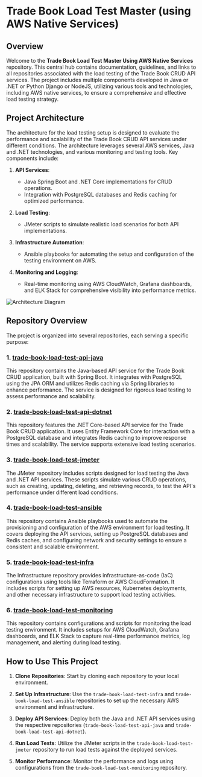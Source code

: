 # Trade Book Load Test Master (using AWS Native Services)

## Overview

Welcome to the **Trade Book Load Test Master Using AWS Native Services** repository. This central hub contains documentation, guidelines, and links to all repositories associated with the load testing of the Trade Book CRUD API services. The project includes multiple components developed in Java or .NET or Python Django or NodeJS, utilizing various tools and technologies, including AWS native services, to ensure a comprehensive and effective load testing strategy.

## Project Architecture

The architecture for the load testing setup is designed to evaluate the performance and scalability of the Trade Book CRUD API services under different conditions. The architecture leverages several AWS services, Java and .NET technologies, and various monitoring and testing tools. Key components include:

1. **API Services**:
   - Java Spring Boot and .NET Core implementations for CRUD operations.
   - Integration with PostgreSQL databases and Redis caching for optimized performance.

2. **Load Testing**:
   - JMeter scripts to simulate realistic load scenarios for both API implementations.

3. **Infrastructure Automation**:
   - Ansible playbooks for automating the setup and configuration of the testing environment on AWS.

4. **Monitoring and Logging**:
   - Real-time monitoring using AWS CloudWatch, Grafana dashboards, and ELK Stack for comprehensive visibility into performance metrics.

![Architecture Diagram](link-to-architecture-diagram)

## Repository Overview

The project is organized into several repositories, each serving a specific purpose:

### 1. [trade-book-load-test-api-java](https://github.com/javakishore-veleti/trade-book-load-test-api-java)

This repository contains the Java-based API service for the Trade Book CRUD application, built with Spring Boot. It integrates with PostgreSQL using the JPA ORM and utilizes Redis caching via Spring libraries to enhance performance. The service is designed for rigorous load testing to assess performance and scalability.

### 2. [trade-book-load-test-api-dotnet](https://github.com/javakishore-veleti/trade-book-load-test-api-dotnet)

This repository features the .NET Core-based API service for the Trade Book CRUD application. It uses Entity Framework Core for interaction with a PostgreSQL database and integrates Redis caching to improve response times and scalability. The service supports extensive load testing scenarios.

### 3. [trade-book-load-test-jmeter](https://github.com/javakishore-veleti/trade-book-load-test-jmeter)

The JMeter repository includes scripts designed for load testing the Java and .NET API services. These scripts simulate various CRUD operations, such as creating, updating, deleting, and retrieving records, to test the API's performance under different load conditions.

### 4. [trade-book-load-test-ansible](https://github.com/javakishore-veleti/trade-book-load-test-ansible)

This repository contains Ansible playbooks used to automate the provisioning and configuration of the AWS environment for load testing. It covers deploying the API services, setting up PostgreSQL databases and Redis caches, and configuring network and security settings to ensure a consistent and scalable environment.

### 5. [trade-book-load-test-infra](https://github.com/javakishore-veleti/trade-book-load-test-infra)

The Infrastructure repository provides infrastructure-as-code (IaC) configurations using tools like Terraform or AWS CloudFormation. It includes scripts for setting up AWS resources, Kubernetes deployments, and other necessary infrastructure to support load testing activities.

### 6. [trade-book-load-test-monitoring](https://github.com/javakishore-veleti/trade-book-load-test-monitoring)

This repository contains configurations and scripts for monitoring the load testing environment. It includes setups for AWS CloudWatch, Grafana dashboards, and ELK Stack to capture real-time performance metrics, log management, and alerting during load testing.

## How to Use This Project

1. **Clone Repositories**: Start by cloning each repository to your local environment.

2. **Set Up Infrastructure**: Use the `trade-book-load-test-infra` and `trade-book-load-test-ansible` repositories to set up the necessary AWS environment and infrastructure.

3. **Deploy API Services**: Deploy both the Java and .NET API services using the respective repositories (`trade-book-load-test-api-java` and `trade-book-load-test-api-dotnet`).

4. **Run Load Tests**: Utilize the JMeter scripts in the `trade-book-load-test-jmeter` repository to run load tests against the deployed services.

5. **Monitor Performance**: Monitor the performance and logs using configurations from the `trade-book-load-test-monitoring` repository.

